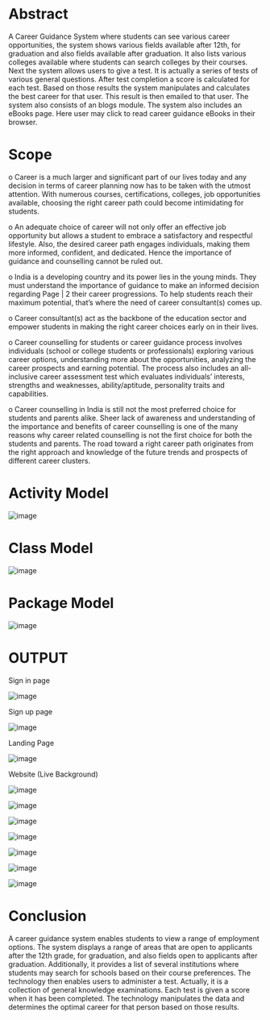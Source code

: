 # Abstract
A Career Guidance System where students can see various career opportunities, the system shows various fields available after 12th, for graduation and also fields available after graduation. It also lists various colleges available where students can search colleges by their courses. Next the system allows users to give a test. It is actually a series of tests of various general questions. After test completion a score is calculated for each test. Based on those results the system manipulates and calculates the best career for that user. This result is then emailed to that user. The system also consists of an blogs module. The system also includes an eBooks page. Here user may click to read career guidance eBooks in their browser.

# Scope
o Career is a much larger and significant part of our lives today and any decision in terms of career planning now has to be taken with the utmost attention. With numerous courses, certifications, colleges, job opportunities available, choosing the right career path could become intimidating for students.

o An adequate choice of career will not only offer an effective job opportunity but allows a student to embrace a satisfactory and respectful lifestyle. Also, the desired career path engages individuals, making them more informed, confident, and dedicated. Hence the importance of guidance and counselling cannot be ruled out.

o India is a developing country and its power lies in the young minds. They must understand the importance of guidance to make an informed decision regarding Page | 2 their career progressions. To help students reach their maximum potential, that’s where the need of career consultant(s) comes up.

o Career consultant(s) act as the backbone of the education sector and empower students in making the right career choices early on in their lives.

o Career counselling for students or career guidance process involves individuals (school or college students or professionals) exploring various career options, understanding more about the opportunities, analyzing the career prospects and earning potential. The process also includes an all-inclusive career assessment test which evaluates individuals’ interests, strengths and weaknesses, ability/aptitude, personality traits and capabilities.

o Career counselling in India is still not the most preferred choice for students and parents alike. Sheer lack of awareness and understanding of the importance and benefits of career counselling is one of the many reasons why career related counselling is not the first choice for both the students and parents. The road toward a right career path originates from the right approach and knowledge of the future trends and prospects of different career clusters.

# Activity Model
![image](https://github.com/KasiR07/Career-Guidance-System/assets/108777263/0953f625-5b8e-4cd6-8ee4-dafc740a14c3)

# Class Model
![image](https://github.com/KasiR07/Career-Guidance-System/assets/108777263/da50e90d-5799-4267-84da-f45b5abf6c6c)

# Package Model
![image](https://github.com/KasiR07/Career-Guidance-System/assets/108777263/6074fc6c-3e53-4863-9534-c81dcd884664)

# OUTPUT

Sign in page

![image](https://github.com/KasiR07/Career-Guidance-System/assets/108777263/94c038bb-c35f-47b1-b7d6-b25e66758267)

Sign up page

![image](https://github.com/KasiR07/Career-Guidance-System/assets/108777263/98d97b22-7d37-4770-a235-a3b9b5fe79aa)

Landing Page

![image](https://github.com/KasiR07/Career-Guidance-System/assets/108777263/322e8dee-afe9-40f5-b25e-2805e353a6ec)

Website (Live Background)

![image](https://github.com/KasiR07/Career-Guidance-System/assets/108777263/44cdff79-6ba4-47b0-bf26-a0f4103855bc)

![image](https://github.com/KasiR07/Career-Guidance-System/assets/108777263/5b919ba7-458c-4b35-b687-3e06ad5c21a8)

![image](https://github.com/KasiR07/Career-Guidance-System/assets/108777263/f30604a9-adfb-4224-a21e-6a505edbf250)

![image](https://github.com/KasiR07/Career-Guidance-System/assets/108777263/d1789b4e-88da-4459-a199-60560dffd549)

![image](https://github.com/KasiR07/Career-Guidance-System/assets/108777263/d059c9c7-3e3c-4437-815a-649d00ddc298)

![image](https://github.com/KasiR07/Career-Guidance-System/assets/108777263/762a513a-5d14-4619-ad0e-9c7878991449)

![image](https://github.com/KasiR07/Career-Guidance-System/assets/108777263/7e34e6bb-7c8c-4d85-8462-2401f33c6d2a)

# Conclusion
A career guidance system enables students to view a range of employment options. The system displays a range of areas that are open to applicants after the 12th grade, for graduation, and also fields open to applicants after graduation. Additionally, it provides a list of several institutions where students may search for schools based on their course preferences. The technology then enables users to administer a test. Actually, it is a collection of general knowledge examinations. Each test is given a score when it has been completed. The technology manipulates the data and determines the optimal career for that person based on those results.













